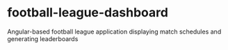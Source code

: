 # football-league-dashboard
Angular-based football league application displaying match schedules and generating leaderboards
